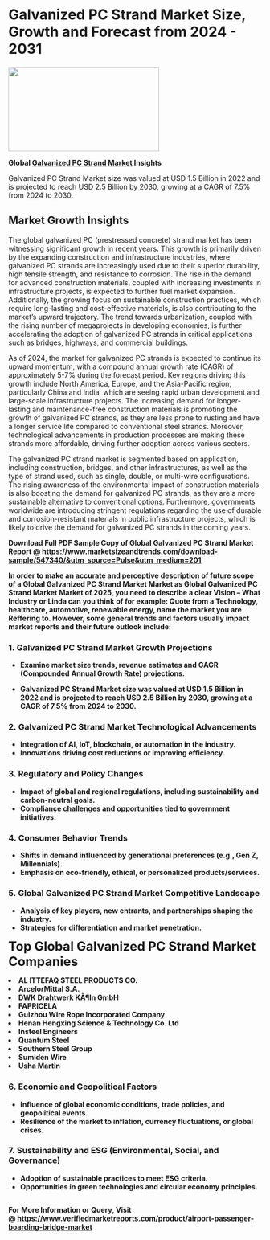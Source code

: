 <H1>Galvanized PC Strand Market Size, Growth and Forecast from 2024 - 2031</H1><img class="aligncenter size-medium wp-image-584254" src="https://thirdeyenews.in/wp-content/uploads/2024/09/Global-Market-Research-300x168.jpeg" alt="" width="300" height="168" /><p><strong>Global&nbsp;<a href="https://www.marketsizeandtrends.com/download-sample/547340/&amp;utm_source=Pulse&amp;utm_medium=201">Galvanized PC Strand Market</a> Insights</strong></p><p>Galvanized PC Strand Market size was valued at USD 1.5 Billion in 2022 and is projected to reach USD 2.5 Billion by 2030, growing at a CAGR of 7.5% from 2024 to 2030.</p><p><h2>Market Growth Insights</h2> <p>The global galvanized PC (prestressed concrete) strand market has been witnessing significant growth in recent years. This growth is primarily driven by the expanding construction and infrastructure industries, where galvanized PC strands are increasingly used due to their superior durability, high tensile strength, and resistance to corrosion. The rise in the demand for advanced construction materials, coupled with increasing investments in infrastructure projects, is expected to further fuel market expansion. Additionally, the growing focus on sustainable construction practices, which require long-lasting and cost-effective materials, is also contributing to the market’s upward trajectory. The trend towards urbanization, coupled with the rising number of megaprojects in developing economies, is further accelerating the adoption of galvanized PC strands in critical applications such as bridges, highways, and commercial buildings.</p> <p><strong></strong></p> <p>As of 2024, the market for galvanized PC strands is expected to continue its upward momentum, with a compound annual growth rate (CAGR) of approximately 5-7% during the forecast period. Key regions driving this growth include North America, Europe, and the Asia-Pacific region, particularly China and India, which are seeing rapid urban development and large-scale infrastructure projects. The increasing demand for longer-lasting and maintenance-free construction materials is promoting the growth of galvanized PC strands, as they are less prone to rusting and have a longer service life compared to conventional steel strands. Moreover, technological advancements in production processes are making these strands more affordable, driving further adoption across various sectors. <p>The galvanized PC strand market is segmented based on application, including construction, bridges, and other infrastructures, as well as the type of strand used, such as single, double, or multi-wire configurations. The rising awareness of the environmental impact of construction materials is also boosting the demand for galvanized PC strands, as they are a more sustainable alternative to conventional options. Furthermore, governments worldwide are introducing stringent regulations regarding the use of durable and corrosion-resistant materials in public infrastructure projects, which is likely to drive the demand for galvanized PC strands in the coming years.</p> <p><strong></p><p><span class=""><strong>Download Full PDF Sample Copy of Global Galvanized PC Strand Market Report</strong> @ <a href="https://www.marketsizeandtrends.com/download-sample/547340/&amp;utm_source=Pulse&amp;utm_medium=201" target="_blank">https://www.marketsizeandtrends.com/download-sample/547340/&amp;utm_source=Pulse&amp;utm_medium=201</a></span></p><p>In order to make an accurate and perceptive description of future scope of a Global&nbsp;Galvanized PC Strand Market Market as Global&nbsp;Galvanized PC Strand Market Market of 2025, you need to describe a clear Vision &ndash; What Industry or Linda can you think of for example: Quote from a Technology, healthcare, automotive, renewable energy, name the market you are Reffering to. However, some general trends and factors usually impact market reports and their future outlook include:</p><h3>1.&nbsp;<strong>Galvanized PC Strand Market Growth Projections</strong></h3><ul><li>Examine market size trends, revenue estimates and CAGR (Compounded Annual Growth Rate) projections.</li><li><p>Galvanized PC Strand Market size was valued at USD 1.5 Billion in 2022 and is projected to reach USD 2.5 Billion by 2030, growing at a CAGR of 7.5% from 2024 to 2030.</p></li></ul><h3>2.&nbsp;<strong>Galvanized PC Strand Market Technological Advancements</strong></h3><ul><li>Integration of AI, IoT, blockchain, or automation in the industry.</li><li>Innovations driving cost reductions or improving efficiency.</li></ul><h3>3.&nbsp;<strong>Regulatory and Policy Changes</strong></h3><ul><li>Impact of global and regional regulations, including sustainability and carbon-neutral goals.</li><li>Compliance challenges and opportunities tied to government initiatives.</li></ul><h3>4.&nbsp;<strong>Consumer Behavior Trends</strong></h3><ul><li>Shifts in demand influenced by generational preferences (e.g., Gen Z, Millennials).</li><li>Emphasis on eco-friendly, ethical, or personalized products/services.</li></ul><h3>5.&nbsp;<strong>Global Galvanized PC Strand Market Competitive Landscape</strong></h3><ul><li>Analysis of key players, new entrants, and partnerships shaping the industry.</li><li>Strategies for differentiation and market penetration.</li></ul><p data-pm-slice="1 1 []"><span style="color: inherit; font-family: inherit; font-size: 25px;">Top Global Galvanized PC Strand Market Companies</span></p><div class="" data-test-id=""><p><li>AL ITTEFAQ STEEL PRODUCTS CO.</li><li> ArcelorMittal S.A.</li><li> DWK Drahtwerk KÃ¶ln GmbH</li><li> FAPRICELA</li><li> Guizhou Wire Rope Incorporated Company</li><li> Henan Hengxing Science & Technology Co. Ltd</li><li> Insteel Engineers</li><li> Quantum Steel</li><li> Southern Steel Group</li><li> Sumiden Wire</li><li> Usha Martin</li></p></div><h3>6.&nbsp;<strong>Economic and Geopolitical Factors</strong></h3><ul><li>Influence of global economic conditions, trade policies, and geopolitical events.</li><li>Resilience of the market to inflation, currency fluctuations, or global crises.</li></ul><h3>7.&nbsp;<strong>Sustainability and ESG (Environmental, Social, and Governance)</strong></h3><ul><li>Adoption of sustainable practices to meet ESG criteria.</li><li>Opportunities in green technologies and circular economy principles.</li></ul><h2><strong style="font-size: 14px;">For More Information or Query, Visit @&nbsp;</strong><a style="background-color: #ffffff; font-size: 14px;" href="https://www.marketsizeandtrends.com/report/galvanized-pc-strand-market/" target="_blank">https://www.verifiedmarketreports.com/product/airport-passenger-boarding-bridge-market</a></h2>